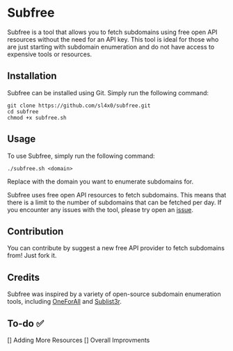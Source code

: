 # Subfree

Subfree is a tool that allows you to fetch subdomains using free open API resources without the need for an API key. This tool is ideal for those who are just starting with subdomain enumeration and do not have access to expensive tools or resources.

## Installation

Subfree can be installed using Git. Simply run the following command:

```console
git clone https://github.com/sl4x0/subfree.git
cd subfree
chmod +x subfree.sh
```

## Usage

To use Subfree, simply run the following command:

```console
./subfree.sh <domain>
```

Replace <domain> with the domain you want to enumerate subdomains for.

Subfree uses free open API resources to fetch subdomains. This means that there is a limit to the number of subdomains that can be fetched per day. 
If you encounter any issues with the tool, please try open an [issue](https://github.com/sl4x0/subfree/issues).

## Contribution
You can contribute by suggest a new free API provider to fetch subdomains from! Just fork it.

## Credits

Subfree was inspired by a variety of open-source subdomain enumeration tools, including [OneForAll](https://github.com/shmilylty/OneForAll) and [Sublist3r](https://github.com/aboul3la/Sublist3r).

## To-do ✅
[] Adding More Resources
[] Overall Improvments
